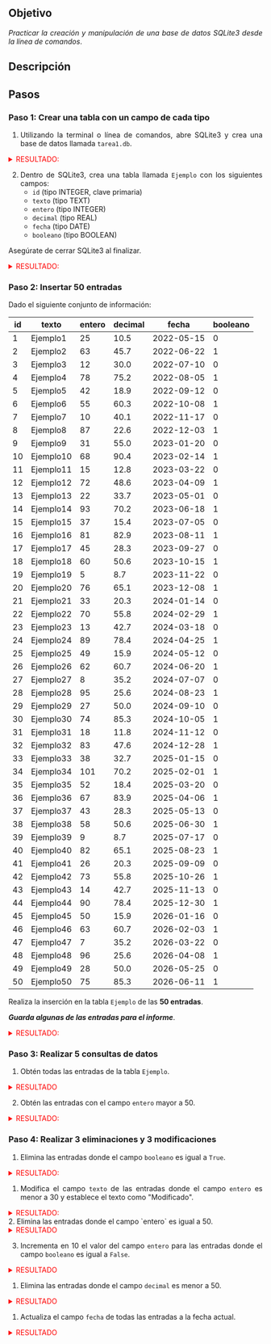 <div align="justify">

## Objetivo

_Practicar la creación y manipulación de una base de datos SQLite3 desde la línea de comandos_.

## Descripción

## Pasos

### Paso 1: Crear una tabla con un campo de cada tipo

1. Utilizando la terminal o línea de comandos, abre SQLite3 y crea una base de datos llamada `tarea1.db`.

<details>
  <summary style="color: red;">RESULTADO:</summary>

  **jramg23@jramg23-GL62-7QF:~$ ls**
  **base-de-datos.db  Descargas  Documentos  Escritorio  Imágenes  Música  Plantillas  Público  snap  Vídeos**

  **jramg23@jramg23-GL62-7QF:~$ sqlite3 tarea1.db**
</details>


2. Dentro de SQLite3, crea una tabla llamada `Ejemplo` con los siguientes campos:
    - `id` (tipo INTEGER, clave primaria)
    - `texto` (tipo TEXT)
    - `entero` (tipo INTEGER)
    - `decimal` (tipo REAL)
    - `fecha` (tipo DATE)
    - `booleano` (tipo BOOLEAN)

Asegúrate de cerrar SQLite3 al finalizar.

<details>
  <summary style="color: red;">RESULTADO:</summary>

jramg23@jramg23-GL62-7QF:~$ ls
base-de-datos.db  Descargas  Documentos  Escritorio  Imágenes  Música  Plantillas  Público  snap  Vídeos

**sqlite> create table ejemplo( id integer primary key, texto text, entero integer, decimal real, fecha date, booleano boolean);**

</details>

### Paso 2: Insertar 50 entradas

Dado el siguiente conjunto de información:

| id |   texto    | entero | decimal |    fecha    | booleano |
|----|------------|--------|---------|-------------|----------|
| 1  | Ejemplo1    | 25     | 10.5    | 2022-05-15  | 0        |
| 2  | Ejemplo2    | 63     | 45.7    | 2022-06-22  | 1        |
| 3  | Ejemplo3    | 12     | 30.0    | 2022-07-10  | 0        |
| 4  | Ejemplo4    | 78     | 75.2    | 2022-08-05  | 1        |
| 5  | Ejemplo5    | 42     | 18.9    | 2022-09-12  | 0        |
| 6  | Ejemplo6    | 55     | 60.3    | 2022-10-08  | 1        |
| 7  | Ejemplo7    | 10     | 40.1    | 2022-11-17  | 0        |
| 8  | Ejemplo8    | 87     | 22.6    | 2022-12-03  | 1        |
| 9  | Ejemplo9    | 31     | 55.0    | 2023-01-20  | 0        |
| 10 | Ejemplo10   | 68     | 90.4    | 2023-02-14  | 1        |
| 11 | Ejemplo11   | 15     | 12.8    | 2023-03-22  | 0        |
| 12 | Ejemplo12   | 72     | 48.6    | 2023-04-09  | 1        |
| 13 | Ejemplo13   | 22     | 33.7    | 2023-05-01  | 0        |
| 14 | Ejemplo14   | 93     | 70.2    | 2023-06-18  | 1        |
| 15 | Ejemplo15   | 37     | 15.4    | 2023-07-05  | 0        |
| 16 | Ejemplo16   | 81     | 82.9    | 2023-08-11  | 1        |
| 17 | Ejemplo17   | 45     | 28.3    | 2023-09-27  | 0        |
| 18 | Ejemplo18   | 60     | 50.6    | 2023-10-15  | 1        |
| 19 | Ejemplo19   | 5      | 8.7     | 2023-11-22  | 0        |
| 20 | Ejemplo20   | 76     | 65.1    | 2023-12-08  | 1        |
| 21 | Ejemplo21   | 33     | 20.3    | 2024-01-14  | 0        |
| 22 | Ejemplo22   | 70     | 55.8    | 2024-02-29  | 1        |
| 23 | Ejemplo23   | 13     | 42.7    | 2024-03-18  | 0        |
| 24 | Ejemplo24   | 89     | 78.4    | 2024-04-25  | 1        |
| 25 | Ejemplo25   | 49     | 15.9    | 2024-05-12  | 0        |
| 26 | Ejemplo26   | 62     | 60.7    | 2024-06-20  | 1        |
| 27 | Ejemplo27   | 8      | 35.2    | 2024-07-07  | 0        |
| 28 | Ejemplo28   | 95     | 25.6    | 2024-08-23  | 1        |
| 29 | Ejemplo29   | 27     | 50.0    | 2024-09-10  | 0        |
| 30 | Ejemplo30   | 74     | 85.3    | 2024-10-05  | 1        |
| 31 | Ejemplo31   | 18     | 11.8    | 2024-11-12  | 0        |
| 32 | Ejemplo32   | 83     | 47.6    | 2024-12-28  | 1        |
| 33 | Ejemplo33   | 38     | 32.7    | 2025-01-15  | 0        |
| 34 | Ejemplo34   | 101    | 70.2    | 2025-02-01  | 1        |
| 35 | Ejemplo35   | 52     | 18.4    | 2025-03-20  | 0        |
| 36 | Ejemplo36   | 67     | 83.9    | 2025-04-06  | 1        |
| 37 | Ejemplo37   | 43     | 28.3    | 2025-05-13  | 0        |
| 38 | Ejemplo38   | 58     | 50.6    | 2025-06-30  | 1        |
| 39 | Ejemplo39   | 9      | 8.7     | 2025-07-17  | 0        |
| 40 | Ejemplo40   | 82     | 65.1    | 2025-08-23  | 1        |
| 41 | Ejemplo41   | 26     | 20.3    | 2025-09-09  | 0        |
| 42 | Ejemplo42   | 73     | 55.8    | 2025-10-26  | 1        |
| 43 | Ejemplo43   | 14     | 42.7    | 2025-11-13  | 0        |
| 44 | Ejemplo44   | 90     | 78.4    | 2025-12-30  | 1        |
| 45 | Ejemplo45   | 50     | 15.9    | 2026-01-16  | 0        |
| 46 | Ejemplo46   | 63     | 60.7    | 2026-02-03  | 1        |
| 47 | Ejemplo47   | 7      | 35.2    | 2026-03-22  | 0        |
| 48 | Ejemplo48   | 96     | 25.6    | 2026-04-08  | 1        |
| 49 | Ejemplo49   | 28     | 50.0    | 2026-05-25  | 0        |
| 50 | Ejemplo50   | 75     | 85.3    | 2026-06-11  | 1        |

Realiza la inserción en la tabla `Ejemplo` de las __50 entradas__.

___Guarda algunas de las entradas para el informe___.

<details>
  <summary style="color: red;"> RESULTADO: </summary>

**sqlite> insert into ejemplo(id, texto, entero, decimal, fecha, booleano) values ( 1, 'Ejemplo1',25,10.5,'2022-05-15',0);**

En este caso podria no dar el ID ya que es autoincrmentable y no hace falta insertarlo.

| id |  texto   | entero | decimal |   fecha    | booleano |
|----|-----------|-------|---------|------------|----------|
| 1  | Ejemplo1 | 25     | 10.5    | 2022-05-15 | 0        |


**sqlite> INSERT INTO ejemplo (texto, entero, decimal, fecha, booleano)
VALUES ('ejemplo2', 25, 45.7, '2022-06-22', 1);
sqlite> select * from ejemplo;**

| id |  texto   | entero | decimal |   fecha    | booleano |
|----|----------|--------|---------|------------|----------|
| 1  | Ejemplo1 | 25     | 10.5    | 2022-05-15 | 0        |
| 2  | ejemplo2 | 25     | 45.7    | 2022-06-22 | 1        |

**sqlite> INSERT INTO ejemplo ( texto, entero, decimal, fecha, booleano)
   ...> VALUES ( 'Ejemplo3', 12, 30.0, '2022-07-10',0);
sqlite> SELECT * FROM ejemplo;**

| id |  texto   | entero | decimal |   fecha    | booleano |
|----|----------|--------|---------|------------|----------|
| 1  | Ejemplo1 | 25     | 10.5    | 2022-05-15 | 0        |
| 2  | ejemplo2 | 25     | 45.7    | 2022-06-22 | 1        |
| 3  | Ejemplo3 | 12     | 30.0    | 2022-07-10 | 0        |

**sqlite> INSERT INTO ejemplo ( texto, entero, decimal, fecha, booleano)
   ...> VALUES ( 'Ejemplo4', 78, 75.2, '2022-08-05', 1),
   ...> ('Ejemplo5', 42, 18.9, '2022-09-12',0);
sqlite> SELECT * FROM ejemplo;**

| id |  texto   | entero | decimal |   fecha    | booleano |
|----|----------|--------|---------|------------|----------|
| 1  | Ejemplo1 | 25     | 10.5    | 2022-05-15 | 0        |
| 2  | ejemplo2 | 25     | 45.7    | 2022-06-22 | 1        |
| 3  | Ejemplo3 | 12     | 30.0    | 2022-07-10 | 0        |
| 4  | Ejemplo4 | 78     | 75.2    | 2022-08-05 | 1        |
| 5  | Ejemplo5 | 42     | 18.9    | 2022-09-12 | 0        |

sqlite> 

**sqlite> INSERT INTO ejemplo (texto, entero, decimal, fecha, booleano)
VALUES 
('Ejemplo6', 55, 60.3, '2022-10-08', 1),
('Ejemplo7', 10, 40.1, '2022-11-17', 0),
('Ejemplo8', 87, 22.6, '2022-12-03', 1),
('Ejemplo9', 31, 55.0, '2023-02-14', 0),
('Ejemplo10', 68, 90.4, '2023-02-14', NULL);
sqlite> SELECT * FROM ejemplo;**

| id |   texto   | entero | decimal |   fecha    | booleano |
|----|-----------|--------|---------|------------|----------|
| 1  | Ejemplo1  | 25     | 10.5    | 2022-05-15 | 0        |
| 2  | ejemplo2  | 25     | 45.7    | 2022-06-22 | 1        |
| 3  | Ejemplo3  | 12     | 30.0    | 2022-07-10 | 0        |
| 4  | Ejemplo4  | 78     | 75.2    | 2022-08-05 | 1        |
| 5  | Ejemplo5  | 42     | 18.9    | 2022-09-12 | 0        |
| 6  | Ejemplo6  | 55     | 60.3    | 2022-10-08 | 1        |
| 7  | Ejemplo7  | 10     | 40.1    | 2022-11-17 | 0        |
| 8  | Ejemplo8  | 87     | 22.6    | 2022-12-03 | 1        |
| 9  | Ejemplo9  | 31     | 55.0    | 2023-02-14 | 0        |
| 10 | Ejemplo10 | 68     | 90.4    | 2023-02-14 |          |



</details>



### Paso 3: Realizar 5 consultas de datos

1. Obtén todas las entradas de la tabla `Ejemplo`.

<details>
  <summary style="color: red;"> RESULTADO </summary>

**sqlite> SELECT texto FROM ejemplo;**
**1**
|   texto   |
|-----------|
| Ejemplo1  |
| ejemplo2  |
| Ejemplo3  |
| Ejemplo4  |
| Ejemplo5  |
| Ejemplo6  |
| Ejemplo7  |
| Ejemplo8  |
| Ejemplo9  |
| Ejemplo10 |

sqlite> 

**2**

**sqlite> SELECT id,texto FROM ejemplo;**

| id |   texto   |
|----|-----------|
| 1  | Ejemplo1  |
| 2  | ejemplo2  |
| 3  | Ejemplo3  |
| 4  | Ejemplo4  |
| 5  | Ejemplo5  |
| 6  | Ejemplo6  |
| 7  | Ejemplo7  |
| 8  | Ejemplo8  |
| 9  | Ejemplo9  |
| 10 | Ejemplo10 |

sqlite> 

**3**
**sqlite> SELECT * FROM ejemplo
   ...> WHERE booleano = 1;**

| id |  texto   | entero | decimal |   fecha    | booleano |
|----|----------|--------|---------|------------|----------|
| 2  | ejemplo2 | 25     | 45.7    | 2022-06-22 | 1        |
| 4  | Ejemplo4 | 78     | 75.2    | 2022-08-05 | 1        |
| 6  | Ejemplo6 | 55     | 60.3    | 2022-10-08 | 1        |
| 8  | Ejemplo8 | 87     | 22.6    | 2022-12-03 | 1        |

sqlite> 

**4**
**sqlite> SELECT * FROM ejemplo 
   ...> WHERE booleano is null;**

| id |   texto   | entero | decimal |   fecha    | booleano |
|----|-----------|--------|---------|------------|----------|
| 10 | Ejemplo10 | 68     | 90.4    | 2023-02-14 |          |

sqlite> 

**5**
**sqlite> SELECT * FROM ejemplo;**

| id |   texto   | entero | decimal |   fecha    | booleano |
|----|-----------|--------|---------|------------|----------|
| 1  | Ejemplo1  | 25     | 10.5    | 2022-05-15 | 0        |
| 2  | ejemplo2  | 25     | 45.7    | 2022-06-22 | 1        |
| 3  | Ejemplo3  | 12     | 30.0    | 2022-07-10 | 0        |
| 4  | Ejemplo4  | 78     | 75.2    | 2022-08-05 | 1        |
| 5  | Ejemplo5  | 42     | 18.9    | 2022-09-12 | 0        |
| 6  | Ejemplo6  | 55     | 60.3    | 2022-10-08 | 1        |
| 7  | Ejemplo7  | 10     | 40.1    | 2022-11-17 | 0        |
| 8  | Ejemplo8  | 87     | 22.6    | 2022-12-03 | 1        |
| 9  | Ejemplo9  | 31     | 55.0    | 2023-02-14 | 0        |
| 10 | Ejemplo10 | 68     | 90.4    | 2023-02-14 |          |
</details>

2. Obtén las entradas con el campo `entero` mayor a 50.

<details>
  <summary style="color: red;">RESULTADO:</summary>

 **sqlite> SELECT * FROM ejemplo
   ...> WHERE entero > 50;**

| id |   texto   | entero | decimal |   fecha    | booleano |
|----|-----------|--------|---------|------------|----------|
| 4  | Ejemplo4  | 78     | 75.2    | 2022-08-05 | 1        |
| 6  | Ejemplo6  | 55     | 60.3    | 2022-10-08 | 1        |
| 8  | Ejemplo8  | 87     | 22.6    | 2022-12-03 | 1        |
| 10 | Ejemplo10 | 68     | 90.4    | 2023-02-14 |          |

sqlite> 

 
</details>




### Paso 4: Realizar 3 eliminaciones y 3 modificaciones

1. Elimina las entradas donde el campo `booleano` es igual a `True`.

<details>
  <summary style="color: red;">RESULTADO:</summary>

 sqlite> SELECT * FROM ejemplo;

| id |   texto   | entero | decimal |   fecha    | booleano |
|----|-----------|--------|---------|------------|----------|
| 1  | Ejemplo1  | 25     | 10.5    | 2022-05-15 | 0        |
| 2  | ejemplo2  | 25     | 45.7    | 2022-06-22 | 1        |
| 3  | Ejemplo3  | 12     | 30.0    | 2022-07-10 | 0        |
| 4  | Ejemplo4  | 78     | 75.2    | 2022-08-05 | 1        |
| 5  | Ejemplo5  | 42     | 18.9    | 2022-09-12 | 0        |
| 6  | Ejemplo6  | 55     | 60.3    | 2022-10-08 | 1        |
| 7  | Ejemplo7  | 10     | 40.1    | 2022-11-17 | 0        |
| 8  | Ejemplo8  | 87     | 22.6    | 2022-12-03 | 1        |
| 9  | Ejemplo9  | 31     | 55.0    | 2023-02-14 | 0        |
| 10 | Ejemplo10 | 68     | 90.4    | 2023-02-14 |          |

**sqlite> DELETE FROM ejemplo 
   ...> WHERE booleano IS TRUE;
sqlite> SELECT * FROM ejemplo;**

| id |   texto   | entero | decimal |   fecha    | booleano |
|----|-----------|--------|---------|------------|----------|
| 1  | Ejemplo1  | 25     | 10.5    | 2022-05-15 | 0        |
| 3  | Ejemplo3  | 12     | 30.0    | 2022-07-10 | 0        |
| 5  | Ejemplo5  | 42     | 18.9    | 2022-09-12 | 0        |
| 7  | Ejemplo7  | 10     | 40.1    | 2022-11-17 | 0        |
| 9  | Ejemplo9  | 31     | 55.0    | 2023-02-14 | 0        |
| 10 | Ejemplo10 | 68     | 90.4    | 2023-02-14 |          |



sqlite> 
</details>

1. Modifica el campo `texto` de las entradas donde el campo `entero` es menor a 30 y establece el texto como "Modificado".
<details>
  <summary style="color: red;">RESULTADO:</summary>

  **sqlite> SELECT * FROM ejemplo;**

| id |   texto   | entero | decimal |   fecha    | booleano |
|----|-----------|--------|---------|------------|----------|
| 1  | Ejemplo1  | 25     | 10.5    | 2022-05-15 | 0        |
| 3  | Ejemplo3  | 12     | 30.0    | 2022-07-10 | 0        |
| 5  | Ejemplo5  | 42     | 18.9    | 2022-09-12 | 0        |
| 7  | Ejemplo7  | 10     | 40.1    | 2022-11-17 | 0        |
| 9  | Ejemplo9  | 31     | 55.0    | 2023-02-14 | 0        |
| 10 | Ejemplo10 | 68     | 90.4    | 2023-02-14 |          |

**sqlite> UPDATE ejemplo SET texto='MODIFICADO' 
   ...> WHERE entero < 30;
sqlite> SELECT * FROM ejemplo;**

| id |   texto    | entero | decimal |   fecha    | booleano |
|----|------------|--------|---------|------------|----------|
| 1  | MODIFICADO | 25     | 10.5    | 2022-05-15 | 0        |
| 3  | MODIFICADO | 12     | 30.0    | 2022-07-10 | 0        |
| 5  | Ejemplo5   | 42     | 18.9    | 2022-09-12 | 0        |
| 7  | MODIFICADO | 10     | 40.1    | 2022-11-17 | 0        |
| 9  | Ejemplo9   | 31     | 55.0    | 2023-02-14 | 0        |
| 10 | Ejemplo10  | 68     | 90.4    | 2023-02-14 |          |

</details>
2. Elimina las entradas donde el campo `entero` es igual a 50.
<details>
<summary style="color: red;">RESULTADO</summary>
sqlite> select * from ejemplo;

| id |   texto    | entero | decimal |   fecha    | booleano |
|----|------------|--------|---------|------------|----------|
| 1  | MODIFICADO | 25     | 10.5    | 2022-05-15 | 0        |
| 3  | MODIFICADO | 12     | 30.0    | 2022-07-10 | 0        |
| 5  | Ejemplo5   | 42     | 18.9    | 2022-09-12 | 0        |
| 7  | MODIFICADO | 10     | 40.1    | 2022-11-17 | 0        |
| 9  | Ejemplo9   | 31     | 55.0    | 2023-02-14 | 0        |
| 10 | Ejemplo10  | 68     | 90.4    | 2023-02-14 |          |
| 11 | Ejemplo50  | 75     | 85.3    | 2026-06-11 | 1        |
| 12 | Ejemplo50  | 50     | 85.3    | 2026-06-11 | 1        |

sqlite> delete from ejemplo
   ...> where entero = 50;
sqlite> select * from ejemplo;

| id |   texto    | entero | decimal |   fecha    | booleano |
|----|------------|--------|---------|------------|----------|
| 1  | MODIFICADO | 25     | 10.5    | 2022-05-15 | 0        |
| 3  | MODIFICADO | 12     | 30.0    | 2022-07-10 | 0        |
| 5  | Ejemplo5   | 42     | 18.9    | 2022-09-12 | 0        |
| 7  | MODIFICADO | 10     | 40.1    | 2022-11-17 | 0        |
| 9  | Ejemplo9   | 31     | 55.0    | 2023-02-14 | 0        |
| 10 | Ejemplo10  | 68     | 90.4    | 2023-02-14 |          |
| 11 | Ejemplo50  | 75     | 85.3    | 2026-06-11 | 1        |

</details>

3. Incrementa en 10 el valor del campo `entero` para las entradas donde el campo `booleano` es igual a `False`.

<details>
<summary style="color: red;">RESULTADO</summary>

**sqlite> select * from ejemplo;**

| id |   texto    | entero | decimal |   fecha    | booleano |
|----|------------|--------|---------|------------|----------|
| 1  | MODIFICADO | 25     | 10.5    | 2022-05-15 | 0        |
| 3  | MODIFICADO | 12     | 30.0    | 2022-07-10 | 0        |
| 5  | Ejemplo5   | 42     | 18.9    | 2022-09-12 | 0        |
| 7  | MODIFICADO | 10     | 40.1    | 2022-11-17 | 0        |
| 9  | Ejemplo9   | 31     | 55.0    | 2023-02-14 | 0        |
| 10 | Ejemplo10  | 68     | 90.4    | 2023-02-14 |          |
| 11 | Ejemplo50  | 75     | 85.3    | 2026-06-11 | 1        |

sqlite>

**sqlite> update ejemplo set entero = ('entero' + 10)
   ...> where booleano is false;
sqlite> select * from ejemplo;**

| id |   texto    | entero | decimal |   fecha    | booleano |
|----|------------|--------|---------|------------|----------|
| 1  | MODIFICADO | 10     | 10.5    | 2022-05-15 | 0        |
| 3  | MODIFICADO | 10     | 30.0    | 2022-07-10 | 0        |
| 5  | Ejemplo5   | 10     | 18.9    | 2022-09-12 | 0        |
| 7  | MODIFICADO | 10     | 40.1    | 2022-11-17 | 0        |
| 9  | Ejemplo9   | 10     | 55.0    | 2023-02-14 | 0        |
| 10 | Ejemplo10  | 68     | 90.4    | 2023-02-14 |          |
| 11 | Ejemplo50  | 75     | 85.3    | 2026-06-11 | 1        |
** El problema que tuve es que  coloque el campo entero entre comillas y lo toma como si fuera texto y lo que me hizo fue modificar todo el campo y darle el valor de 10. Lo intento de nuevo.**

**sqlite> update ejemplo set entero = entero +10
   ...> where booleano = false;
sqlite> select * from ejemplo;**

| id |   texto    | entero | decimal |   fecha    | booleano |
|----|------------|--------|---------|------------|----------|
| 1  | MODIFICADO | 20     | 10.5    | 2022-05-15 | 0        |
| 3  | MODIFICADO | 20     | 30.0    | 2022-07-10 | 0        |
| 5  | Ejemplo5   | 20     | 18.9    | 2022-09-12 | 0        |
| 7  | MODIFICADO | 20     | 40.1    | 2022-11-17 | 0        |
| 9  | Ejemplo9   | 20     | 55.0    | 2023-02-14 | 0        |
| 10 | Ejemplo10  | 68     | 90.4    | 2023-02-14 |          |
| 11 | Ejemplo50  | 75     | 85.3    | 2026-06-11 | 1        |

**aqui los valores si cambiaron todo**
</details>


1. Elimina las entradas donde el campo `decimal` es menor a 50.
   
<details>
<summary style="color: red;"> RESULTADO </summary>
**sqlite> select * from ejemplo;**

| id |   texto    | entero | decimal |   fecha    | booleano |
|----|------------|--------|---------|------------|----------|
| 1  | MODIFICADO | 20     | 10.5    | 2022-05-15 | 0        |
| 3  | MODIFICADO | 20     | 30.0    | 2022-07-10 | 0        |
| 5  | Ejemplo5   | 20     | 18.9    | 2022-09-12 | 0        |
| 7  | MODIFICADO | 20     | 40.1    | 2022-11-17 | 0        |
| 9  | Ejemplo9   | 20     | 55.0    | 2023-02-14 | 0        |
| 10 | Ejemplo10  | 68     | 90.4    | 2023-02-14 |          |
| 11 | Ejemplo50  | 75     | 50.0    | 2026-06-11 | 1        |

sqlite> delete from ejemplo
   ...> where decimal < 50;
sqlite> select * from ejemplo; 

| id |   texto   | entero | decimal |   fecha    | booleano |
|----|-----------|--------|---------|------------|----------|
| 9  | Ejemplo9  | 20     | 55.0    | 2023-02-14 | 0        |
| 10 | Ejemplo10 | 68     | 90.4    | 2023-02-14 |          |
| 11 | Ejemplo50 | 75     | 50.0    | 2026-06-11 | 1        |

sqlite> 
</details>

1. Actualiza el campo `fecha` de todas las entradas a la fecha actual.
<details>
<summary style="color: red;"> RESULTADO </summary>
**sqlite> select * from ejemplo;**

| id |   texto   | entero | decimal |   fecha    | booleano |
|----|-----------|--------|---------|------------|----------|
| 9  | Ejemplo9  | 20     | 55.0    | 2023-02-14 | 0        |
| 10 | Ejemplo10 | 68     | 90.4    | 2023-02-14 |          |
| 11 | Ejemplo50 | 75     | 50.0    | 2026-06-11 | 1        |

**sqlite> update ejemplo set fecha = '2025-03-14';
sqlite> select * from ejemplo;**

| id |   texto   | entero | decimal |   fecha    | booleano |
|----|-----------|--------|---------|------------|----------|
| 9  | Ejemplo9  | 20     | 55.0    | 2025-03-14 | 0        |
| 10 | Ejemplo10 | 68     | 90.4    | 2025-03-14 |          |
| 11 | Ejemplo50 | 75     | 50.0    | 2025-03-14 | 1        |

sqlite> 


</details>






</div>
